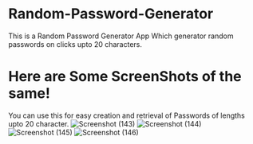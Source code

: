 # Random-Password-Generator
This is a Random Password Generator App Which generator random passwords on clicks upto 20 characters.
# Here are Some ScreenShots of the same!
You can use this for easy creation and retrieval of Passwords of lengths upto 20 character.
![Screenshot (143)](https://github.com/user-attachments/assets/49a349dc-f8a8-4ea7-b20f-8ac5bb717977)
![Screenshot (144)](https://github.com/user-attachments/assets/1eb153cb-4231-4b21-8fda-e26f58f92be7)
![Screenshot (145)](https://github.com/user-attachments/assets/211d19cb-b44e-4ddc-820e-c81d110898b5)
![Screenshot (146)](https://github.com/user-attachments/assets/6ab4a955-563e-4e8a-b923-c73a7a3316bf)
